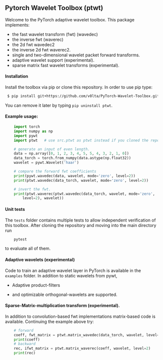 ## Pytorch Wavelet Toolbox (ptwt)
Welcome to the PyTorch adaptive wavelet toolbox.
This package implements:

- the fast wavelet transform (fwt) (wavedec)
- the inverse fwt (waverec)
- the 2d fwt wavedec2
- the inverse 2d fwt waverec2.
- single and two-dimensional wavelet packet forward transforms.
- adaptive wavelet support (experimental).
- sparse matrix fast wavelet transforms (experimental).

#### Installation
Install the toolbox via pip or clone this repository. In order to
use pip type:
``` bash
 $ pip install git+https://github.com/v0lta/PyTorch-Wavelet-Toolbox.git
```
You can remove it later by typing ```pip uninstall ptwt```.

#### Example usage:
``` python
    import torch
    import numpy as np
    import pywt
    import ptwt   # use src.ptwt as ptwt instead if you cloned the repo instead of using pip.

    # generate an input of even length.
    data = np.array([0, 1, 2, 3, 4, 5, 5, 4, 3, 2, 1, 0])
    data_torch = torch.from_numpy(data.astype(np.float32))
    wavelet = pywt.Wavelet('haar')

    # compare the forward fwt coefficients
    print(pywt.wavedec(data, wavelet, mode='zero', level=2))
    print(ptwt.wavedec(data_torch, wavelet, mode='zero', level=2))

    # invert the fwt.
    print(ptwt.waverec(ptwt.wavedec(data_torch, wavelet, mode='zero',
        level=2), wavelet))
```

#### Unit tests
The `tests` folder contains multiple tests to allow independent
verification of this toolbox. After cloning the repository and moving
into the main directory run 

``` python
    pytest
```
to evaluate all of them.


#### Adaptive wavelets (experimental)
Code to train an adaptive wavelet layer in PyTorch is available in
the `examples` folder. In addition to static wavelets from pywt,

- Adaptive product-filters

- and optimizable orthogonal-wavelets are supported.

#### Sparse-Matrix-multiplication transform (experimental).
In addition to convolution-based fwt implementations 
matrix-based code is available. Continuing the example above
try:
``` python
    # forward
    coeff, fwt_matrix = ptwt.matrix_wavedec(data_torch, wavelet, level=2)
    print(coeff)
    # backward 
    rec, ifwt_matrix = ptwt.matrix_waverec(coeff, wavelet, level=2)
    print(rec)
```

